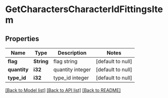 # GetCharactersCharacterIdFittingsItem

## Properties
Name | Type | Description | Notes
------------ | ------------- | ------------- | -------------
**flag** | **String** | flag string | [default to null]
**quantity** | **i32** | quantity integer | [default to null]
**type_id** | **i32** | type_id integer | [default to null]

[[Back to Model list]](../README.md#documentation-for-models) [[Back to API list]](../README.md#documentation-for-api-endpoints) [[Back to README]](../README.md)


